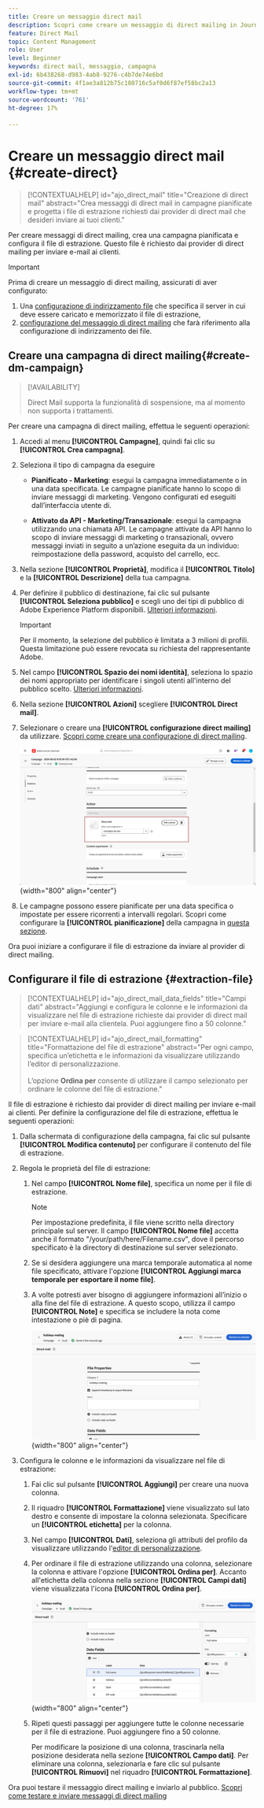 ```yaml
---
title: Creare un messaggio direct mail
description: Scopri come creare un messaggio di direct mailing in Journey Optimizer
feature: Direct Mail
topic: Content Management
role: User
level: Beginner
keywords: direct mail, messaggio, campagna
exl-id: 6b438268-d983-4ab8-9276-c4b7de74e6bd
source-git-commit: 4f1ae3a812b75c180716c5af0d6f87ef58bc2a13
workflow-type: tm+mt
source-wordcount: '761'
ht-degree: 17%

---
```


# Creare un messaggio direct mail {#create-direct}

>[!CONTEXTUALHELP]
>id="ajo_direct_mail"
>title="Creazione di direct mail"
>abstract="Crea messaggi di direct mail in campagne pianificate e progetta i file di estrazione richiesti dai provider di direct mail che desideri inviare ai tuoi clienti."

Per creare messaggi di direct mailing, crea una campagna pianificata e configura il file di estrazione. Questo file è richiesto dai provider di direct mailing per inviare e-mail ai clienti.

>[!IMPORTANT]
>
>Prima di creare un messaggio di direct mailing, assicurati di aver configurato:
>
>1. Una [configurazione di indirizzamento file](../direct-mail/direct-mail-configuration.md#file-routing-configuration) che specifica il server in cui deve essere caricato e memorizzato il file di estrazione,
>1. [configurazione del messaggio di direct mailing](../direct-mail/direct-mail-configuration.md#direct-mail-surface) che farà riferimento alla configurazione di indirizzamento dei file.


## Creare una campagna di direct mailing{#create-dm-campaign}

>[!AVAILABILITY]
>
>Direct Mail supporta la funzionalità di sospensione, ma al momento non supporta i trattamenti.

Per creare una campagna di direct mailing, effettua le seguenti operazioni:

1. Accedi al menu **[!UICONTROL Campagne]**, quindi fai clic su **[!UICONTROL Crea campagna]**.

1. Seleziona il tipo di campagna da eseguire

   * **Pianificato - Marketing**: esegui la campagna immediatamente o in una data specificata. Le campagne pianificate hanno lo scopo di inviare messaggi di marketing. Vengono configurati ed eseguiti dall’interfaccia utente di.

   * **Attivato da API - Marketing/Transazionale**: esegui la campagna utilizzando una chiamata API. Le campagne attivate da API hanno lo scopo di inviare messaggi di marketing o transazionali, ovvero messaggi inviati in seguito a un’azione eseguita da un individuo: reimpostazione della password, acquisto del carrello, ecc.

1. Nella sezione **[!UICONTROL Proprietà]**, modifica il **[!UICONTROL Titolo]** e la **[!UICONTROL Descrizione]** della tua campagna.

1. Per definire il pubblico di destinazione, fai clic sul pulsante **[!UICONTROL Seleziona pubblico]** e scegli uno dei tipi di pubblico di Adobe Experience Platform disponibili. [Ulteriori informazioni](../audience/about-audiences.md).

   >[!IMPORTANT]
   >
   >Per il momento, la selezione del pubblico è limitata a 3 milioni di profili. Questa limitazione può essere revocata su richiesta del rappresentante Adobe.

1. Nel campo **[!UICONTROL Spazio dei nomi identità]**, seleziona lo spazio dei nomi appropriato per identificare i singoli utenti all&#39;interno del pubblico scelto. [Ulteriori informazioni](../event/about-creating.md#select-the-namespace).

1. Nella sezione **[!UICONTROL Azioni]** scegliere **[!UICONTROL Direct mail]**.

1. Selezionare o creare una **[!UICONTROL configurazione direct mailing]** da utilizzare. [Scopri come creare una configurazione di direct mailing](direct-mail-configuration.md#direct-mail-surface).

   ![](assets/direct-mail-campaign.png){width="800" align="center"}

1. Le campagne possono essere pianificate per una data specifica o impostate per essere ricorrenti a intervalli regolari. Scopri come configurare la **[!UICONTROL pianificazione]** della campagna in [questa sezione](../campaigns/create-campaign.md#schedule).

Ora puoi iniziare a configurare il file di estrazione da inviare al provider di direct mailing.

## Configurare il file di estrazione {#extraction-file}

>[!CONTEXTUALHELP]
>id="ajo_direct_mail_data_fields"
>title="Campi dati"
>abstract="Aggiungi e configura le colonne e le informazioni da visualizzare nel file di estrazione richieste dai provider di direct mail per inviare e-mail alla clientela. Puoi aggiungere fino a 50 colonne."

>[!CONTEXTUALHELP]
>id="ajo_direct_mail_formatting"
>title="Formattazione del file di estrazione"
>abstract="Per ogni campo, specifica un’etichetta e le informazioni da visualizzare utilizzando l’editor di personalizzazione. <br/><br/> L’opzione <b>Ordina per</b> consente di utilizzare il campo selezionato per ordinare le colonne del file di estrazione."

Il file di estrazione è richiesto dai provider di direct mailing per inviare e-mail ai clienti. Per definire la configurazione del file di estrazione, effettua le seguenti operazioni:

1. Dalla schermata di configurazione della campagna, fai clic sul pulsante **[!UICONTROL Modifica contenuto]** per configurare il contenuto del file di estrazione.

1. Regola le proprietà del file di estrazione:

   1. Nel campo **[!UICONTROL Nome file]**, specifica un nome per il file di estrazione.

      >[!NOTE]
      >
      >Per impostazione predefinita, il file viene scritto nella directory principale sul server. Il campo **[!UICONTROL Nome file]** accetta anche il formato &quot;/your/path/here/Filename.csv&quot;, dove il percorso specificato è la directory di destinazione sul server selezionato. <!--TBC if for SFTP and Azure only, or for all servers including S3-->

   1. Se si desidera aggiungere una marca temporale automatica al nome file specificato, attivare l&#39;opzione **[!UICONTROL Aggiungi marca temporale per esportare il nome file]**.

   1. A volte potresti aver bisogno di aggiungere informazioni all’inizio o alla fine del file di estrazione. A questo scopo, utilizza il campo **[!UICONTROL Note]** e specifica se includere la nota come intestazione o piè di pagina.

      ![](assets/direct-mail-properties.png){width="800" align="center"}

1. Configura le colonne e le informazioni da visualizzare nel file di estrazione:

   1. Fai clic sul pulsante **[!UICONTROL Aggiungi]** per creare una nuova colonna.

   1. Il riquadro **[!UICONTROL Formattazione]** viene visualizzato sul lato destro e consente di impostare la colonna selezionata. Specificare un **[!UICONTROL etichetta]** per la colonna.

   1. Nel campo **[!UICONTROL Dati]**, seleziona gli attributi del profilo da visualizzare utilizzando l&#39;[editor di personalizzazione](../personalization/personalization-build-expressions.md).

   1. Per ordinare il file di estrazione utilizzando una colonna, selezionare la colonna e attivare l&#39;opzione **[!UICONTROL Ordina per]**. Accanto all&#39;etichetta della colonna nella sezione **[!UICONTROL Campi dati]** viene visualizzata l&#39;icona **[!UICONTROL Ordina per]**.

      ![](assets/direct-mail-content.png){width="800" align="center"}

   1. Ripeti questi passaggi per aggiungere tutte le colonne necessarie per il file di estrazione. Puoi aggiungere fino a 50 colonne.

      Per modificare la posizione di una colonna, trascinarla nella posizione desiderata nella sezione **[!UICONTROL Campo dati]**. Per eliminare una colonna, selezionarla e fare clic sul pulsante **[!UICONTROL Rimuovi]** nel riquadro **[!UICONTROL Formattazione]**.

Ora puoi testare il messaggio direct mailing e inviarlo al pubblico. [Scopri come testare e inviare messaggi di direct mailing](test-send-direct-mail.md)

